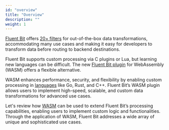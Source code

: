 ```yaml
---
id: "overview"
title: "Overview"
description: ""
weight: 1
---
```


[Fluent Bit](https://fluentbit.io/) offers [20+ filters](https://docs.fluentbit.io/manual/pipeline/filters) for out-of-the-box data transformations, accommodating many use cases and making it easy for developers to transform data before routing to backend destinations.

Fluent Bit supports custom processing via C plugins or Lua, but learning new languages can be difficult. The new [Fluent Bit plugin](https://docs.chronosphere.io/pipeline-data/plugins/source-plugins/fluent-bit) for WebAssembly (WASM) offers a flexible alternative.

WASM enhances performance, security, and flexibility by enabling custom processing in [languages](https://webassembly.org/getting-started/developers-guide) like Go, Rust, and C++. Fluent Bit’s WASM plugin allows users to implement high-speed, scalable, and custom data transformations for advanced use cases.

Let's review how [WASM](https://webassembly.org/) can be used to extend Fluent Bit’s processing capabilities, enabling users to implement custom logic and functionalities. Through the application of WASM, Fluent Bit addresses a wide array of unique and sophisticated use cases.
